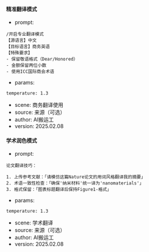 #### 精准翻译模式

- prompt:

```prompt
/开启专业翻译模式 
【源语⾔】中⽂ 
【⽬标语⾔】商务英语 
【特殊要求】 
- 保留敬语格式（Dear/Honored） 
- ⾦额保留两位⼩数 
- 使⽤ICC国际商会术语
```

- params: 

```params
temperature: 1.3
```

- scene: 商务翻译使用
- source: 来源（可选）
- author: AI搬运工
- version: 2025.02.08





#### 学术润色模式

- prompt:

```prompt
论⽂翻译技巧： 

1. 上传参考⽂献：「请模仿这篇Nature论⽂的⽤词⻛格翻译我的摘要」 
2. 术语⼀致性检查：「确保'纳⽶材料'统⼀译为'nanomaterials'」 
3. 格式保留：「图表标题翻译后保持Figure1-格式」
```

- params: 

```params
temperature: 1.3
```

- scene: 学术翻译
- source: 来源（可选）
- author: AI搬运工
- version: 2025.02.08




